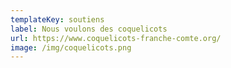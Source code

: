 ```yaml
---
templateKey: soutiens
label: Nous voulons des coquelicots
url: https://www.coquelicots-franche-comte.org/
image: /img/coquelicots.png
---
```

